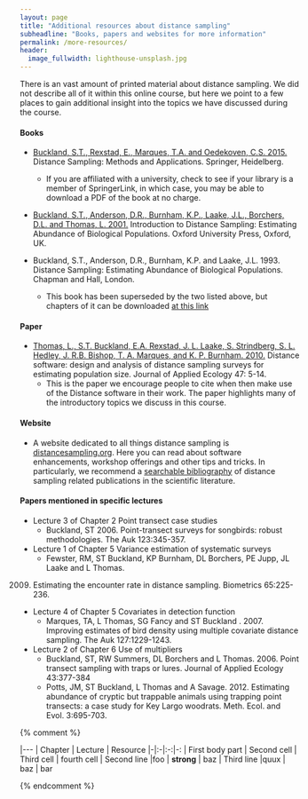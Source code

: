 ```yaml
---
layout: page
title: "Additional resources about distance sampling"
subheadline: "Books, papers and websites for more information"
permalink: /more-resources/
header:
  image_fullwidth: lighthouse-unsplash.jpg
---
```


There is an vast amount of printed material about distance sampling. We did not describe all of it within this online course, but here we point to a few places to gain additional insight into the topics we have discussed during the course.

#### Books

* [Buckland, S.T., Rexstad, E., Marques, T.A. and Oedekoven, C.S. 2015.](http://www.springer.com/us/book/9783319192185) Distance Sampling: Methods and Applications. Springer, Heidelberg.
  - If you are affiliated with a university, check to see if your library is a member of SpringerLink, in which case, you may be able to download a PDF of the book at no charge.

* [Buckland, S.T., Anderson, D.R., Burnham, K.P., Laake, J.L., Borchers, D.L. and Thomas, L. 2001.](https://www.amazon.co.uk/Introduction-Distance-Sampling-Estimating-Populations/dp/0198509278/ref=sr_1_5?ie=UTF8&qid=1496840490&sr=8-5&keywords=buckland+s.t.#reader_0198509278) Introduction to Distance Sampling: Estimating Abundance of Biological Populations. Oxford University Press, Oxford, UK.
* Buckland, S.T., Anderson, D.R., Burnham, K.P. and Laake, J.L. 1993. Distance Sampling: Estimating Abundance of Biological Populations. Chapman and Hall, London.
  - This book has been superseded by the two listed above, but chapters of it can be downloaded [at this link](http://distancesampling.org/downloads/distancebook1993/index.html)

#### Paper

* [Thomas, L., S.T. Buckland, E.A. Rexstad, J. L. Laake, S. Strindberg, S. L. Hedley, J. R.B. Bishop, T. A. Marques, and K. P. Burnham. 2010.](https://besjournals.onlinelibrary.wiley.com/doi/pdf/10.1111/j.1365-2664.2009.01737.x) Distance software: design and analysis of distance sampling surveys for estimating population size.  Journal of Applied Ecology 47: 5-14.
  - This is the paper we encourage people to cite when then make use of the Distance software in their work.  The paper highlights many of the introductory topics we discuss in this course.
  
####  Website
  
* A website dedicated to all things distance sampling is [distancesampling.org](http://distancesampling.org).  Here you can read about software enhancements, workshop offerings and other tips and tricks.  In particularly, we recommend a [searchable bibliography](http://distancesampling.org/dbib.html) of distance sampling related publications in the scientific literature.  

####  Papers mentioned in specific lectures

* Lecture 3 of Chapter 2 Point transect case studies  
  - Buckland, ST 2006. Point-transect surveys for songbirds: robust methodologies. The Auk 123:345-357.
* Lecture 1 of Chapter 5 Variance estimation of systematic surveys 
  - Fewster, RM, ST Buckland, KP Burnham,  DL Borchers, PE Jupp, JL Laake and L Thomas.
2009. Estimating the encounter rate in distance sampling. Biometrics 65:225-236.
* Lecture 4 of Chapter 5 Covariates in detection function
  - Marques, TA, L Thomas, SG Fancy and ST Buckland . 2007. Improving estimates of bird density using multiple covariate distance
sampling. The Auk 127:1229-1243.
* Lecture 2 of Chapter 6 Use of multipliers 
  - Buckland, ST, RW Summers, DL Borchers and L Thomas. 2006. Point transect
sampling with traps or lures. Journal of Applied Ecology 43:377-384
  - Potts, JM, ST Buckland, L Thomas and A Savage. 2012. Estimating abundance of cryptic but
trappable animals using trapping point transects: a case study for Key Largo woodrats. Meth. Ecol.
and Evol. 3:695-703.

{% comment %}

|---
| Chapter | Lecture | Resource
|-|:-|:-:|-:
| First body part | Second cell | Third cell | fourth cell
| Second line |foo | **strong** | baz
| Third line |quux | baz | bar

{% endcomment %}
